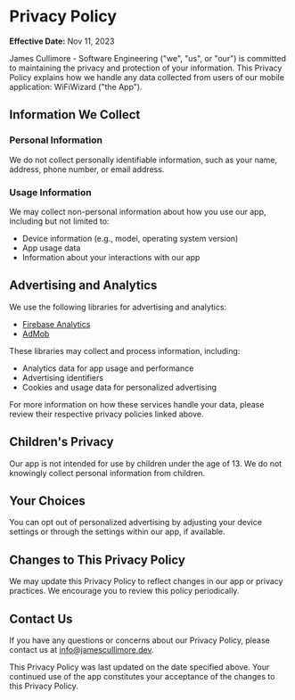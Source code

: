 # Privacy Policy

**Effective Date:** Nov 11, 2023

James Cullimore - Software Engineering ("we", "us", or "our") is committed to maintaining the privacy and protection of your information. This Privacy Policy explains how we handle any data collected from users of our mobile application: WiFiWizard ("the App").

## Information We Collect

### Personal Information

We do not collect personally identifiable information, such as your name, address, phone number, or email address.

### Usage Information

We may collect non-personal information about how you use our app, including but not limited to:

- Device information (e.g., model, operating system version)
- App usage data
- Information about your interactions with our app

## Advertising and Analytics

We use the following libraries for advertising and analytics:

- [Firebase Analytics](https://firebase.google.com/products/analytics)
- [AdMob](https://admob.google.com)

These libraries may collect and process information, including:

- Analytics data for app usage and performance
- Advertising identifiers
- Cookies and usage data for personalized advertising

For more information on how these services handle your data, please review their respective privacy policies linked above.

## Children's Privacy

Our app is not intended for use by children under the age of 13. We do not knowingly collect personal information from children.

## Your Choices

You can opt out of personalized advertising by adjusting your device settings or through the settings within our app, if available.

## Changes to This Privacy Policy

We may update this Privacy Policy to reflect changes in our app or privacy practices. We encourage you to review this policy periodically.

## Contact Us

If you have any questions or concerns about our Privacy Policy, please contact us at [info@jamescullimore.dev](mailto:info@jamescullimore.dev).

This Privacy Policy was last updated on the date specified above. Your continued use of the app constitutes your acceptance of the changes to this Privacy Policy.
